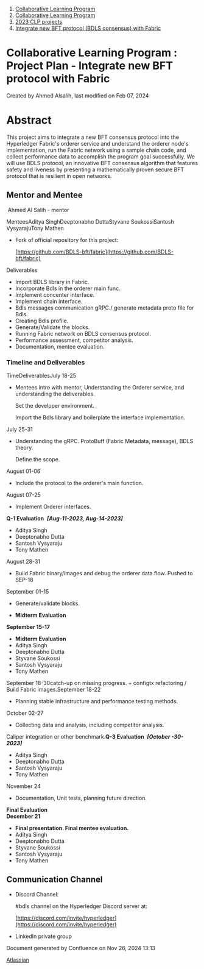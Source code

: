 1. [Collaborative Learning Program](index.html)
2. [Collaborative Learning Program](Collaborative-Learning-Program_20283412.html)
3. [2023 CLP projects](2023-CLP-projects_20295338.html)
4. [Integrate new BFT protocol (BDLS consensus) with Fabric](20283461.html)

# Collaborative Learning Program : Project Plan - Integrate new BFT protocol with Fabric

Created by Ahmed Alsalih, last modified on Feb 07, 2024

# Abstract

This project aims to integrate a new BFT consensus protocol into the Hyperledger Fabric's orderer service and understand the orderer node's implementation, run the Fabric network using a sample chain code, and collect performance data to accomplish the program goal successfully. We will use BDLS protocol, an innovative BFT consensus algorithm that features safety and liveness by presenting a mathematically proven secure BFT protocol that is resilient in open networks.

## Mentor and Mentee

 Ahmed Al Salih - mentor

MenteesAditya SinghDeeptonabho DuttaStyvane SoukossiSantosh VysyarajuTony Mathen

- Fork of official repository for this project:
  
  [https://github.com/BDLS-bft/fabric](https://github.com/BDLS-bft/fabric)

Deliverables

- Import BDLS library in Fabric.
- Incorporate Bdls in the orderer main func.
- Implement concenter interface.
- Implement chain interface.
- Bdls messages communication gRPC./ generate metadata proto file for Bdls.
- Creating Bdls profile.
- Generate/Validate the blocks.
- Running Fabric network on BDLS consensus protocol.
- Performance assessment, competitor analysis.
- Documentation, mentee evaluation.

### Timeline and Deliverables

TimeDeliverablesJuly 18-25

- Mentees intro with mentor, Understanding the Orderer service, and understanding the deliverables.
  
  Set the developer environment.
  
  Import the Bdls library and boilerplate the interface implementation.

July 25-31 

- Understanding the gRPC. ProtoBuff (Fabric Metadata, message), BDLS theory.
  
  Define the scope.

August 01-06

- Include the protocol to the orderer's main function.

August 07-25

- Implement Orderer interfaces.

**Q-1 Evaluation**  ***\[Aug-11-2023, Aug-14-2023]***

- Aditya Singh
- Deeptonabho Dutta
- Santosh Vysyaraju
- Tony Mathen

August 28-31

- Build Fabric binary/images and debug the orderer data flow. Pushed to SEP-18

September 01-15

- Generate/validate blocks.

<!--THE END-->

- **Midterm Evaluation**

**September 15-17**

- **Midterm Evaluation**
- Aditya Singh
- Deeptonabho Dutta
- Styvane Soukossi
- Santosh Vysyaraju
- Tony Mathen

September 18-30catch-up on missing progress. + configtx refactoring / Build Fabric images.September 18-22

- Planning stable infrastructure and performance testing methods.

October 02-27

- Collecting data and analysis, including competitor analysis.

Caliper integration or other benchmark.**Q-3 Evaluation**  ***\[October -30-2023]***

- Aditya Singh
- Deeptonabho Dutta
- Santosh Vysyaraju
- Tony Mathen

November 24

- Documentation, Unit tests, planning future direction.

**Final Evaluation**  
**December 21**

- **Final presentation. Final mentee evaluation.**
- Aditya Singh
- Deeptonabho Dutta
- Styvane Soukossi
- Santosh Vysyaraju
- Tony Mathen

## Communication Channel

- Discord Channel: 
  
  #bdls channel on the Hyperledger Discord server at:
  
  [https://discord.com/invite/hyperledger](https://discord.com/invite/hyperledger)
- LinkedIn private group

Document generated by Confluence on Nov 26, 2024 13:13

[Atlassian](http://www.atlassian.com/)
